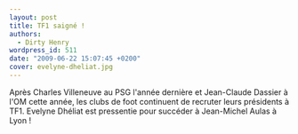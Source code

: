 ```yaml
---
layout: post
title: TF1 saigné !
authors:
  - Dirty Henry
wordpress_id: 511
date: "2009-06-22 15:07:45 +0200"
cover: evelyne-dheliat.jpg
---
```


Après Charles Villeneuve au PSG l'année dernière et Jean-Claude Dassier à l'OM
cette année, les clubs de foot continuent de recruter leurs présidents à TF1.
Evelyne Dhéliat est pressentie pour succéder à Jean-Michel Aulas à Lyon !
